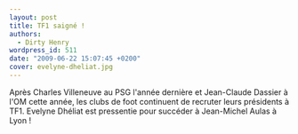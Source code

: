 ```yaml
---
layout: post
title: TF1 saigné !
authors:
  - Dirty Henry
wordpress_id: 511
date: "2009-06-22 15:07:45 +0200"
cover: evelyne-dheliat.jpg
---
```


Après Charles Villeneuve au PSG l'année dernière et Jean-Claude Dassier à l'OM
cette année, les clubs de foot continuent de recruter leurs présidents à TF1.
Evelyne Dhéliat est pressentie pour succéder à Jean-Michel Aulas à Lyon !
